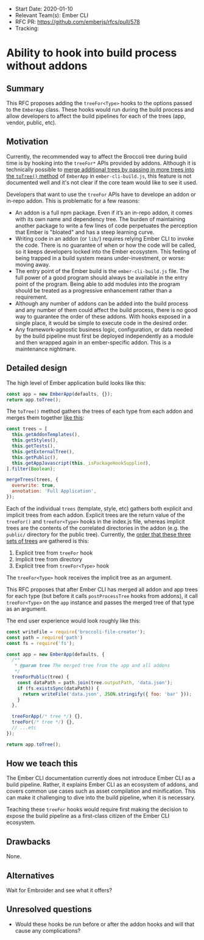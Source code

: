- Start Date: 2020-01-10
- Relevant Team(s): Ember CLI
- RFC PR: https://github.com/emberjs/rfcs/pull/578
- Tracking:

# Ability to hook into build process without addons

## Summary

This RFC proposes adding the `treeFor<Type>` hooks to the options passed to the `EmberApp` class.
These hooks would run during the build process and allow developers to affect the build
pipelines for each of the trees (app, vendor, public, etc).

## Motivation

Currently, the recommended way to affect the Broccoli tree during build time is by hooking into
the `treeFor*` APIs provided by addons. Although it is technically possible to [merge additional
trees by passing in more trees into the `toTree()` method][1] of `EmberApp` in `ember-cli-build.js`,
this feature is not documented well and it's not clear if the core team would like to see it used.

Developers that want to use the `treeFor` APIs have to develope an addon or in-repo addon.
This is problematic for a few reasons:

- An addon is a full npm package. Even if it’s an in-repo addon, it comes with its own name and
dependency tree. The burden of maintaining another package to write a few lines
of code perpetuates the perception that Ember is "bloated" and has a steep learning curve.
- Writing code in an addon (or `lib/`) requires relying Ember CLI to invoke the code. There is no
guarantee of when or how the code will be called, so it keeps developers locked into the Ember
ecosystem. This feeling of being trapped in a build system means under-investment,
or worse: moving away.
- The entry point of the Ember build is the `ember-cli-build.js` file. The full power of a good
program should always be available in the entry point of the program. Being able to add modules
into the program should be treated as a progressive enhancement rather than a requirement.
- Although any number of addons can be added into the build process and any number of them could
affect the build process, there is no good way to guarantee the order of these addons. With hooks
exposed in a single place, it would be simple to execute code in the desired order.
- Any framework-agnostic business logic, configuration, or data needed by the build pipeline
must first be deployed independently as a module and then wrapped again in an ember-specific addon. This is a maintenance nightmare.

## Detailed design

The high level of Ember application build looks like this:

```js
const app = new EmberApp(defaults, {});
return app.toTree();
```

The `toTree()` method gathers the trees of each type from each addon and merges them together [like this][3]:

```js
const trees = [
  this.getAddonTemplates(),
  this.getStyles(),
  this.getTests(),
  this.getExternalTree(),
  this.getPublic(),
  this.getAppJavascript(this._isPackageHookSupplied),
].filter(Boolean);

mergeTrees(trees, {
  overwrite: true,
  annotation: 'Full Application',
});
```

Each of the individual `trees` (template, style, etc) gathers both explicit and implicit trees
from each addon. Explicit trees are the return value of the `treeFor()` and `treeFor<Type>` hooks
in the index.js file, whereas implicit trees are the contents of the correlated directories in the
addon (e.g. the `public/` directory for the public tree). Currently, the [order that these three sets
of trees][4] are gathered is this:

1. Explicit tree from `treeFor` hook
1. Implicit tree from directory
1. Explicit tree from `treeFor<Type>` hook

The `treeFor<Type>` hook receives the implicit tree as an argument.

This RFC proposes that after Ember CLI has merged all addon and app trees for each type (but before
it calls `postProcessTree` hooks from addons), it call `treeFor<Type>` on the `app` instance and
passes the merged tree of that type as an argument.

The end user experience would look roughly like this:

```js
const writeFile = require('broccoli-file-creator');
const path = require('path')
const fs = require('fs');

const app = new EmberApp(defaults, {
  /**
   * @param tree The merged tree from the app and all addons
   */
  treeForPublic(tree) {
    const dataPath = path.join(tree.outputPath, 'data.json');
    if (fs.existsSync(dataPath)) {
      return writeFile('data.json', JSON.stringify({ foo: 'bar' }));
    }
  },

  treeForApp(/* tree */) {},
  treeFor(/* tree */) {},
  // ...etc
});

return app.toTree();
```

## How we teach this

The Ember CLI documentation currently does not introduce Ember CLI as a build pipeline. Rather,
it explains Ember CLI as an ecosystem of addons, and covers common use cases such as asset compilation
and minification. This can make it challenging to dive into the build pipeline, when it is necessary.

Teaching these `treeFor` hooks would require first making the decision to expose the build pipeline
as a first-class citizen of the Ember CLI ecosystem.

## Drawbacks

None.

## Alternatives

Wait for Embroider and see what it offers?

## Unresolved questions

- Would these hooks be run before or after the addon hooks and will that cause any complications?

[1]: https://github.com/ember-cli/ember-cli/blob/v3.15.1/lib/broccoli/ember-app.js#L1791-L1799
[2]: https://github.com/ember-cli/ember-cli/blob/v3.18.0/lib/broccoli/ember-app.js#L697-L711
[3]: https://github.com/ember-cli/ember-cli/blob/v3.18.0/lib/broccoli/ember-app.js#L1646-L1649
[4]: https://github.com/ember-cli/ember-cli/blob/v3.18.0/lib/models/addon.js#L627-L632

